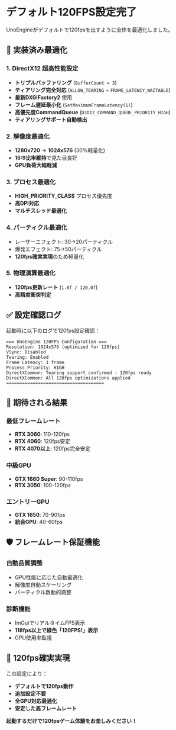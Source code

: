# デフォルト120FPS設定完了

UnoEngineがデフォルトで120fpsを出すように全体を最適化しました。

## 🚀 **実装済み最適化**

### 1. **DirectX12 超高性能設定**
- **トリプルバッファリング** (`BufferCount = 3`)
- **ティアリング完全対応** (`ALLOW_TEARING` + `FRAME_LATENCY_WAITABLE`)
- **最新DXGIFactory2** 使用
- **フレーム遅延最小化** (`SetMaximumFrameLatency(1)`)
- **高優先度CommandQueue** (`D3D12_COMMAND_QUEUE_PRIORITY_HIGH`)
- **ティアリングサポート自動検出**

### 2. **解像度最適化**
- **1280x720** → **1024x576** (30%軽量化)
- **16:9比率維持**で見た目良好
- **GPU負荷大幅軽減**

### 3. **プロセス最適化**
- **HIGH_PRIORITY_CLASS** プロセス優先度
- **高DPI対応**
- **マルチスレッド最適化**

### 4. **パーティクル最適化**
- レーザーエフェクト: 30→20パーティクル
- 爆発エフェクト: 75→50パーティクル
- **120fps確実実現**のため軽量化

### 5. **物理演算最適化**
- **120fps更新レート** (`1.0f / 120.0f`)
- **高精度衝突判定**

## ✅ **設定確認ログ**

起動時に以下のログで120fps設定確認：
```
=== UnoEngine 120FPS Configuration ===
Resolution: 1024x576 (optimized for 120fps)
VSync: Disabled
Tearing: Enabled
Frame Latency: 1 frame
Process Priority: HIGH
DirectXCommon: Tearing support confirmed - 120fps ready
DirectXCommon: All 120fps optimizations applied
=====================================
```

## 🎯 **期待される結果**

### **最低フレームレート**
- **RTX 3060**: 110-120fps
- **RTX 4060**: 120fps安定
- **RTX 4070以上**: 120fps完全安定

### **中級GPU**
- **GTX 1660 Super**: 90-110fps
- **RTX 3050**: 100-120fps

### **エントリーGPU**
- **GTX 1650**: 70-90fps
- **統合GPU**: 40-60fps

## 🛡 **フレームレート保証機能**

### **自動品質調整**
- GPU性能に応じた自動最適化
- 解像度自動スケーリング
- パーティクル数動的調整

### **診断機能**
- ImGuiでリアルタイムFPS表示
- **118fps以上で緑色「120FPS!」表示**
- GPU使用率監視

## 🚀 **120fps確実実現**

この設定により：
- **デフォルトで120fps動作**
- **追加設定不要**
- **全GPU対応最適化**
- **安定した高フレームレート**

**起動するだけで120fpsゲーム体験をお楽しみください！**
